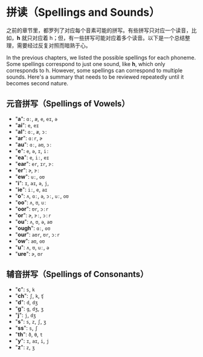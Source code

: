 # 拼读（Spellings and Sounds）

之前的章节里，都罗列了对应每个音素可能的拼写。有些拼写只对应一个读音，比如，**h** 就只对应着 <span class="pho">h</span>；但，有一些拼写可能对应着多个读音。以下是一个总结整理，需要经过反复对照而暗熟于心。

In the previous chapters, we listed the possible spellings for each phoneme. Some spellings correspond to just one sound, like **h**, which only corresponds to <span class="pho">h</span>. However, some spellings can correspond to multiple sounds. Here's a summary that needs to be reviewed repeatedly until it becomes second nature.

## 元音拼写（Spellings of Vowels）

* "**a**": `ɑː`, `æ`, `e`, `eɪ`, `ə`
* "**ai**": `e`, `eɪ`
* "**al**": `ɑː`, `æ`, `ɔː`
* "**ar**": `ɑːr`, `ɚ`
* "**au**": `ɑː`, `aʊ`, `ɔː`
* "**e**": `e`, `ə`, `ɪ`, `iː`
* "**ea**": `e`, `iː`, `eɪ`
* "**ear**": `er`, `ɪr`, `ɝː`
* "**er**": `ɚ`, `ɝː`
* "**ew**": `uː`, `oʊ`
* "**i**": `ɪ`, `aɪ`, `ə`, `j`,
* "**ie**": `iː`, `e`, `aɪ`
* "**o**": `ʌ`, `ɑː`, `ə`, `ɔː`, `uː`, `oʊ`
* "**oo**": `ʌ`, `ʊ`, `uː`
* "**oor**": `ʊr`, `ɔːr`
* "**or**": `ɚ`, `ɝː`, `ɔːr`
* "**ou**": `ʌ`, `ʊ`, `ə`, `aʊ`
* "**ough**": `ɑː`, `oʊ`
* "**our**": `aʊr`, `ʊr`, `ɔːr`
* "**ow**": `aʊ`, `oʊ`
* "**u**": `ʌ`, `ʊ`, `uː`, `ə`
* "**ure**": `ɚ`, `ʊr`

## 辅音拼写（Spellings of Consonants）

* "**c**": `s`, `k`
* "**ch**": `ʃ`, `k`, `ʧ`
* "**d**": `d`, `dʒ`
* "**g**": `g`, `dʒ`, `ʒ`
* "**j**": `j`, `dʒ`
* "**s**": `s`, `z`, `ʃ`, `ʒ`
* "**ss**": `s`, `ʃ`
* "**th**": `ð`, `θ`, `t`
* "**y**": `ɪ`, `aɪ`, `i`, `j`
* "**z**": `z`, `ʒ`
